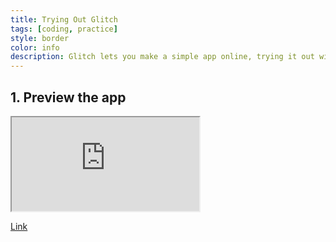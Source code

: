 ```yaml
---
title: Trying Out Glitch
tags: [coding, practice]
style: border
color: info
description: Glitch lets you make a simple app online, trying it out with some of my work.
---
```



## 1. Preview the app


<iframe src="https://gratis-lord-h07tgf7btm.glitch.me/"> </iframe> 

[Link](https://gratis-lord-h07tgf7btm.glitch.me/)


